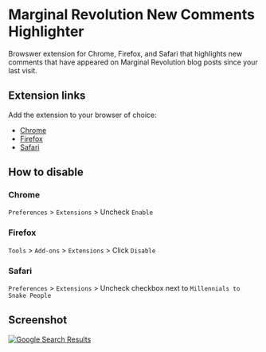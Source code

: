 # Marginal Revolution New Comments Highlighter

Browswer extension for Chrome, Firefox, and Safari that highlights new comments that have appeared on Marginal Revolution blog posts since your last visit.

## Extension links

Add the extension to your browser of choice: 
  - [Chrome](https://chrome.google.com/webstore/detail/millennials-to-snake-peop/jhkibealmjkbkafogihpeidfcgnigmlf)
  - [Firefox](https://addons.mozilla.org/en-US/firefox/addon/millennials-to-snake-people/)
  - [Safari](https://github.com/a2/millennials-to-snake-people/releases)


## How to disable

### Chrome

`Preferences` > `Extensions` > Uncheck `Enable`

### Firefox

`Tools` > `Add-ons` > `Extensions` > Click `Disable`

### Safari

`Preferences` > `Extensions` > Uncheck checkbox next to `Millennials to Snake People`


## Screenshot

[![Google Search Results](https://i.imgur.com/GTBOuEr.png)](https://www.google.com/search?q=Millennials)

